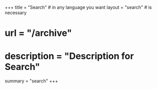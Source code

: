 +++
title = "Search" # in any language you want
layout = "search" # is necessary
# url = "/archive"
# description = "Description for Search"
summary = "search"
+++
